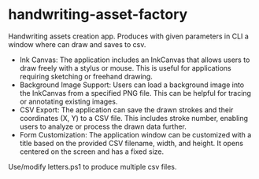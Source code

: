 # handwriting-asset-factory

Handwriting assets creation app. Produces with given parameters in CLI a window where can draw and saves to csv.

- Ink Canvas: The application includes an InkCanvas that allows users to draw freely with a stylus or mouse. This is useful for applications requiring sketching or freehand drawing.
- Background Image Support: Users can load a background image into the InkCanvas from a specified PNG file. This can be helpful for tracing or annotating existing images.
- CSV Export: The application can save the drawn strokes and their coordinates (X, Y) to a CSV file. This includes stroke number, enabling users to analyze or process the drawn data further.
- Form Customization: The application window can be customized with a title based on the provided CSV filename, width, and height. It opens centered on the screen and has a fixed size.

Use/modify letters.ps1 to produce multiple csv files.
